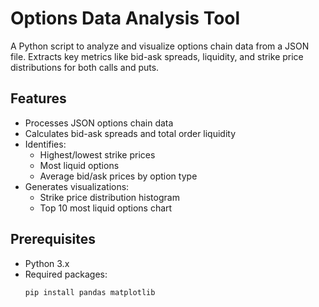 # Options Data Analysis Tool

A Python script to analyze and visualize options chain data from a JSON file. Extracts key metrics like bid-ask spreads, liquidity, and strike price distributions for both calls and puts.

## Features
- Processes JSON options chain data
- Calculates bid-ask spreads and total order liquidity
- Identifies:
  - Highest/lowest strike prices
  - Most liquid options
  - Average bid/ask prices by option type
- Generates visualizations:
  - Strike price distribution histogram
  - Top 10 most liquid options chart

## Prerequisites
- Python 3.x
- Required packages:
  ```bash
  pip install pandas matplotlib